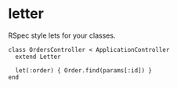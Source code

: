 # letter

RSpec style lets for your classes.

    class OrdersController < ApplicationController
      extend Letter

      let(:order) { Order.find(params[:id]) }
    end
